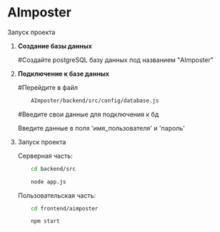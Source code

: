 # AImposter
Запуск проекта

1. **Создание базы данных**
   
   #Создайте postgreSQL базу данных под названием "AImposter"

2. **Подключение к базе данных**
   
   #Перейдите в файл
   ```bash
       AImposter/backend/src/config/database.js
   ```

   #Введите свои данные для подключения к бд

   Введите данные в поля 'имя_пользователя' и 'пароль'

3. Запуск проекта

    Серверная часть:
    ```bash
        cd backend/src
    ```
    ```bash
        node app.js
    ```
    
    Пользовательская часть:
    ```bash
        cd frontend/aimposter
    ```
    ```bash
        npm start
    ```

